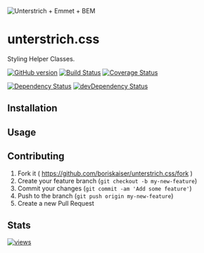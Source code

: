 ![Unterstrich + Emmet + BEM](https://rawgit.com/boriskaiser/unterstrich.css/master/_media/unterstrich.css.svg)
# unterstrich.css
Styling Helper Classes.

[![GitHub version](https://badge.fury.io/gh/boriskaiser%2Funterstrich.css.svg)](http://badge.fury.io/gh/boriskaiser%2Funterstrich.css)
[![Build Status](https://travis-ci.org/boriskaiser/unterstrich.css.svg?branch=develop)](https://travis-ci.org/boriskaiser/unterstrich.css)
[![Coverage Status](https://coveralls.io/repos/boriskaiser/unterstrich.css/badge.svg)](https://coveralls.io/r/boriskaiser/unterstrich.css)

[![Dependency Status](https://david-dm.org/boriskaiser/unterstrich.css.svg)](https://david-dm.org/boriskaiser/unterstrich.css)
[![devDependency Status](https://david-dm.org/boriskaiser/unterstrich.css/dev-status.svg)](https://david-dm.org/boriskaiser/unterstrich.css#info=devDependencies)


## Installation


## Usage


## Contributing

1. Fork it ( https://github.com/boriskaiser/unterstrich.css/fork )
2. Create your feature branch (`git checkout -b my-new-feature`)
3. Commit your changes (`git commit -am 'Add some feature'`)
4. Push to the branch (`git push origin my-new-feature`)
5. Create a new Pull Request


## Stats
[![views](https://sourcegraph.com/api/repos/github.com/boriskaiser/unterstrich.css/.counters/views.svg)](https://sourcegraph.com/github.com/boriskaiser/unterstrich.css)
